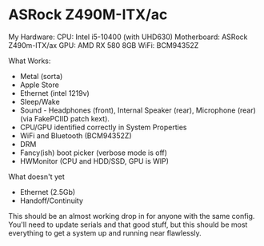 ASRock Z490M-ITX/ac
===================
My Hardware:
CPU: Intel i5-10400 (with UHD630)
Motherboard: ASRock Z490m-ITX/ax
GPU: AMD RX 580 8GB
WiFi: BCM94352Z

What Works:
- Metal (sorta)
- Apple Store
- Ethernet (intel 1219v)
- Sleep/Wake
- Sound - Headphones (front), Internal Speaker (rear), Microphone (rear)  (via FakePCIID patch kext).
- CPU/GPU identified correctly in System Properties
- WiFi and Bluetooth (BCM94352Z)
- DRM
- Fancy(ish) boot picker (verbose mode is off)
- HWMonitor (CPU and HDD/SSD, GPU is WIP)

What doesn't yet
- Ethernet (2.5Gb)
- Handoff/Continuity


This should be an almost working drop in for anyone with the same config. You'll need to update serials and that good stuff, but this should be most everything to get a system up and running near flawlessly.
